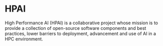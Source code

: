 # HPAI
High Performance AI (HPAI) is a collaborative project whose mission is to provide a collection of open-source software components and best practices, lower barriers to deployment, advancement and use of AI in a HPC environment.

